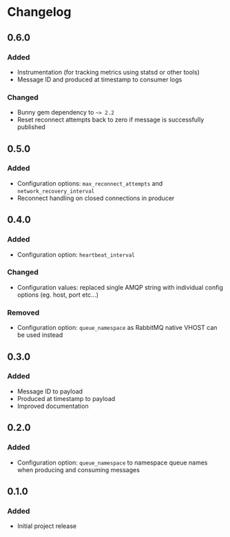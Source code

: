 # Changelog

## 0.6.0
### Added
- Instrumentation (for tracking metrics using statsd or other tools)
- Message ID and produced at timestamp to consumer logs

### Changed
- Bunny gem dependency to `~> 2.2`
- Reset reconnect attempts back to zero if message is successfully published

## 0.5.0
### Added
- Configuration options: `max_reconnect_attempts` and `network_recovery_interval`
- Reconnect handling on closed connections in producer

## 0.4.0
### Added
- Configuration option: `heartbeat_interval`

### Changed
- Configuration values: replaced single AMQP string with individual config options (eg. host, port etc...)

### Removed
- Configuration option: `queue_namespace` as RabbitMQ native VHOST can be used instead

## 0.3.0
### Added
- Message ID to payload
- Produced at timestamp to payload
- Improved documentation

## 0.2.0
### Added
- Configuration option: `queue_namespace` to namespace queue names when
producing and consuming messages

## 0.1.0
### Added
- Initial project release
